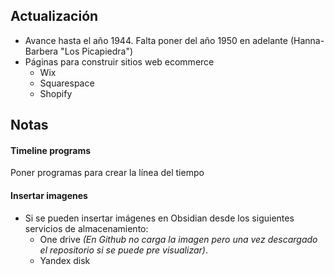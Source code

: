 ## Actualización

- Avance hasta el año 1944. Falta poner del año 1950 en adelante (Hanna-Barbera "Los Picapiedra")
- Páginas para construir sitios web ecommerce
	- Wix
	- Squarespace
	- Shopify

## Notas

#### Timeline programs

Poner programas para crear la línea del tiempo

#### Insertar imagenes
- Si se pueden insertar imágenes en Obsidian desde los siguientes servicios de almacenamiento:
	- One drive _(En Github no carga la imagen pero una vez descargado el repositorio si se puede pre visualizar)_.
	- Yandex disk

